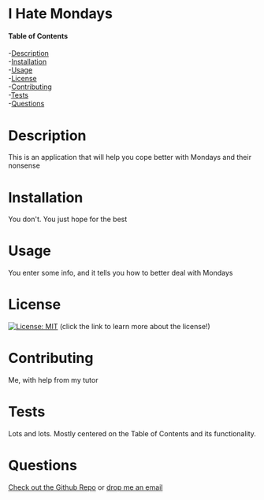 # I Hate Mondays 
#### Table of Contents
-[Description](#description)  
-[Installation](#installation)  
-[Usage](#usage)  
-[License](#license)  
-[Contributing](#contributing)  
-[Tests](#tests)  
-[Questions](#questions)  
# Description
This is an application that will help you cope better with Mondays and their nonsense
# Installation
You don't. You just hope for the best
# Usage
You enter some info, and it tells you how to better deal with Mondays
# License 
[![License: MIT](https://img.shields.io/badge/License-MIT-yellow.svg)](https://opensource.org/licenses/MIT) (click the link to learn more about the license!)
# Contributing
Me, with help from my tutor
# Tests
Lots and lots. Mostly centered on the Table of Contents and its functionality.
# Questions
 <a href='https://github.com/BitsTuck' target=_blank>Check out the Github Repo</a> or 
<a href='mailto:bits.tucker@gmail.com'>drop me an email</a>



